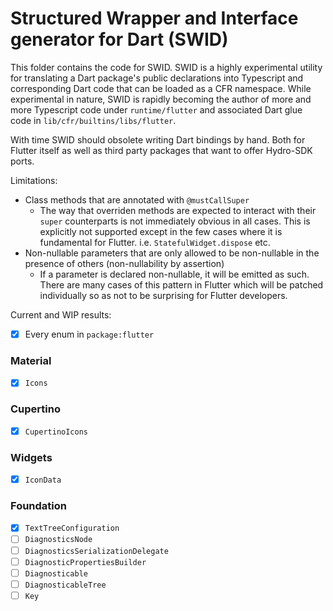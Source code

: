 # Structured Wrapper and Interface generator for Dart (SWID)

This folder contains the code for SWID. SWID is a highly experimental utility for translating a Dart package's public declarations into Typescript and corresponding Dart code that can be loaded as a CFR namespace. While experimental in nature, SWID is rapidly becoming the author of more and more Typescript code under `runtime/flutter` and associated Dart glue code in `lib/cfr/builtins/libs/flutter`.

With time SWID should obsolete writing Dart bindings by hand. Both for Flutter itself as well as third party packages that want to offer Hydro-SDK ports.

Limitations:
- Class methods that are annotated with `@mustCallSuper`
    - The way that overriden methods are expected to interact with their `super` counterparts is not immediately obvious in all cases. This is explicitly not supported except in the few cases where it is fundamental for Flutter. i.e. `StatefulWidget.dispose` etc.
- Non-nullable parameters that are only allowed to be non-nullable in the presence of others (non-nullability by assertion)
    - If a parameter is declared non-nullable, it will be emitted as such. There are many cases of this pattern in Flutter which will be patched individually so as not to be surprising for Flutter developers.


Current and WIP results:
- [x] Every enum in `package:flutter`

### Material
- [x] `Icons`
### Cupertino
- [x] `CupertinoIcons`
### Widgets
- [x] `IconData`  
### Foundation
- [x] `TextTreeConfiguration`
- [ ] `DiagnosticsNode`
- [ ] `DiagnosticsSerializationDelegate`
- [ ] `DiagnosticPropertiesBuilder`
- [ ] `Diagnosticable`
- [ ] `DiagnosticableTree`
- [ ] `Key`